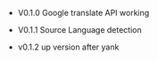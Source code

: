 - V0.1.0 Google translate API working

- V0.1.1 Source Language detection
 
- v0.1.2 up version after yank
